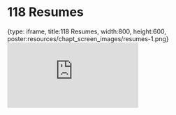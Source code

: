 # 118 Resumes
 
{type: iframe, title:118 Resumes, width:800, height:600, poster:resources/chapt_screen_images/resumes-1.png}
![](https://datatrail-jhu.github.io/DataTrail_ReOrg/no_toc/resumes-1.html)
 

 
